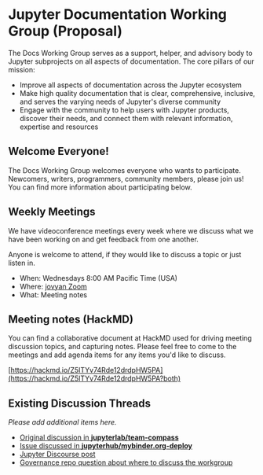 # Jupyter Documentation Working Group (Proposal)

The Docs Working Group serves as a support, helper, and advisory body to Jupyter subprojects on all aspects of documentation. The core pillars of our mission:

- Improve all aspects of documentation across the Jupyter ecosystem
- Make high quality documentation that is clear, comprehensive, inclusive, and serves the varying needs of Jupyter's diverse community
- Engage with the community to help users with Jupyter products, discover their needs, and connect them with relevant information, expertise and resources

## Welcome Everyone!

The Docs Working Group welcomes everyone who wants to participate. Newcomers, writers, programmers, community members, please join us! You can find more information about participating below.

## Weekly Meetings

We have videoconference meetings every week where we discuss what we have been working on and get feedback from one another.

Anyone is welcome to attend, if they would like to discuss a topic or just listen in.

- When: Wednesdays 8:00 AM Pacific Time (USA)
- Where: [jovyan Zoom](https://zoom.us/my/jovyan?pwd=c0JZTHlNdS9Sek9vdzR3aTJ4SzFTQT09)
- What: Meeting notes

## Meeting notes (HackMD)

You can find a collaborative document at HackMD used for driving meeting discussion topics, and capturing notes. Please
feel free to come to the meetings and add agenda items for any items you'd like to discuss.

[https://hackmd.io/Z5ITYv74Rde12drdpHW5PA](https://hackmd.io/Z5ITYv74Rde12drdpHW5PA?both)

## Existing Discussion Threads

*Please add additional items here.*

- [Original discussion in **jupyterlab/team-compass**](https://github.com/jupyterlab/team-compass/issues/212)
- [Issue discussed in **jupyterhub/mybinder.org-deploy**](https://github.com/jupyterhub/mybinder.org-deploy/issues/2732)
- [Jupyter Discourse post](https://discourse.jupyter.org/t/improving-documentation-tutorials-with-a-new-jupyter-working-group/21293)
- [Governance repo question about where to discuss the workgroup](https://github.com/jupyter/governance/issues/184)
